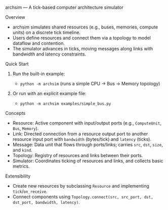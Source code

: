 archsim — A tick-based computer architecture simulator

Overview
- archsim simulates shared resources (e.g., buses, memories, compute units) on a discrete tick timeline.
- Users define resources and connect them via a topology to model dataflow and contention.
- The simulator advances in ticks, moving messages along links with bandwidth and latency constraints.

Quick Start
1) Run the built-in example:

   - `python -m archsim`  (runs a simple CPU → Bus → Memory topology)

2) Or run with an explicit example file:

   - `python -m archsim examples/simple_bus.py`

Concepts
- Resource: Active component with input/output ports (e.g., `ComputeUnit`, `Bus`, `Memory`).
- Link: Directed connection from a resource output port to another resource input port with `bandwidth` (bytes/tick) and `latency` (ticks).
- Message: Data unit that flows through ports/links; carries `src`, `dst`, `size`, and `kind`.
- Topology: Registry of resources and links between their ports.
- Simulator: Coordinates ticking of resources and links, and collects basic metrics.

Extensibility
- Create new resources by subclassing `Resource` and implementing `tick`/`on_receive`.
- Connect components using `Topology.connect(src, src_port, dst, dst_port, bandwidth, latency)`.


